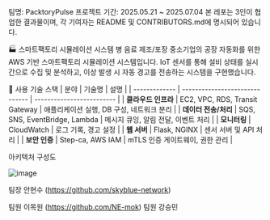 팀명: PacktoryPulse
프로젝트 기간: 2025.05.21 ~ 2025.07.04
본 레포는 3인이 협업한 결과물이며, 각 기여자는 README 및 CONTRIBUTORS.md에 명시되어 있습니다.

🏭 스마트팩토리 시뮬레이션 시스템
병 음료 제조/포장 중소기업의 공장 자동화를 위한 AWS 기반 스마트팩토리 시뮬레이션 시스템입니다.
IoT 센서를 통해 설비 상태를 실시간으로 수집 및 분석하고, 이상 발생 시 자동 경고를 전송하는 시스템을 구현했습니다.

🧱 사용 기술 스택
| 분야            | 기술명                            | 설명                        |
| ------------- | ------------------------------ | ------------------------- |
| **클라우드 인프라**  | EC2, VPC, RDS, Transit Gateway | 애플리케이션 실행, DB 구성, 네트워크 분리 |
| **데이터 전송/처리** | SQS, SNS, EventBridge, Lambda  | 메시지 큐잉, 알림 전달, 이벤트 처리     |
| **모니터링**      | CloudWatch                     | 로그 기록, 경고 설정              |
| **웹 서버**      | Flask, NGINX                   | 센서 서버 및 API 처리            |
| **보안 인증**     | Step-ca, AWS IAM               | mTLS 인증 게이트웨이, 권한 관리      |


아키텍처 구성도

![image](https://github.com/user-attachments/assets/a9f775ed-2262-4e43-a01a-52ddfaf6550c)


팀장 안현수 (https://github.com/skyblue-network)

팀원 이목원 (https://github.com/NE-mok)
팀원 강승민 
